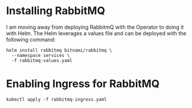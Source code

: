 # Installing RabbitMQ

I am moving away from deploying RabbitmQ with the Operator to doing it with Helm. The Helm leverages a values file and can be deployed with the following command:

```
helm install rabbitmq bitnami/rabbitmq \
  --namespace services \
  -f rabbitmq-values.yaml
```

# Enabling Ingress for RabbitMQ

```
kubectl apply -f rabbitmq-ingress.yaml
```